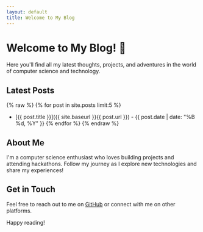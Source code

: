 ```yaml
---
layout: default
title: Welcome to My Blog
---
```


# Welcome to My Blog! 🚀

Here you'll find all my latest thoughts, projects, and adventures in the world of computer science and technology.

## Latest Posts

{% raw %}
{% for post in site.posts limit:5 %}
- [{{ post.title }}]({{ site.baseurl }}{{ post.url }}) - {{ post.date | date: "%B %d, %Y" }}
{% endfor %}
{% endraw %}

## About Me

I'm a computer science enthusiast who loves building projects and attending hackathons. Follow my journey as I explore new technologies and share my experiences!

## Get in Touch

Feel free to reach out to me on [GitHub](https://github.com/deepanshu1422) or connect with me on other platforms.

Happy reading!
